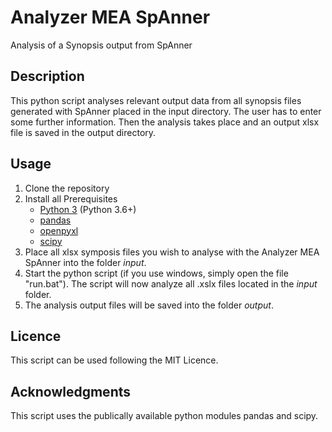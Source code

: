 # Analyzer MEA SpAnner
Analysis of a Synopsis output from SpAnner

## Description
This python script analyses relevant output data from all synopsis files generated
with SpAnner placed in the input directory. The user has to enter some further
information. Then the analysis takes place and an output xlsx file is saved in the
output directory.

## Usage
1. Clone the repository
2. Install all Prerequisites
   - [Python 3](https://www.python.org/downloads/) (Python 3.6+)
   - [pandas](https://pandas.pydata.org/docs/getting_started/install.html)
   - [openpyxl](https://openpyxl.readthedocs.io/en/stable/tutorial.html)
   - [scipy](https://scipy.org/install/)
5. Place all xlsx symposis files you wish to analyse with the Analyzer MEA SpAnner into the folder _input_.
6. Start the python script (if you use windows, simply open the file "run.bat"). The script will now analyze all .xslx files located in the _input_ folder.
8. The analysis output files will be saved into the folder _output_.

## Licence
This script can be used following the MIT Licence.

## Acknowledgments
This script uses the publically available python modules pandas and scipy.
